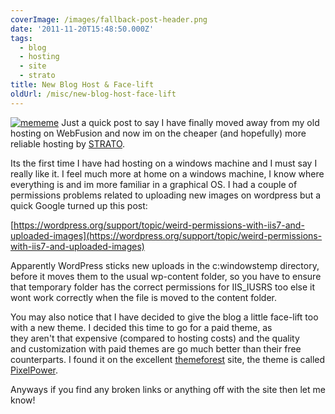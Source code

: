 ```yaml
---
coverImage: /images/fallback-post-header.png
date: '2011-11-20T15:48:50.000Z'
tags:
  - blog
  - hosting
  - site
  - strato
title: New Blog Host & Face-lift
oldUrl: /misc/new-blog-host-face-lift
---
```


[![](/wp-content/uploads/2011/11/mememe.jpg "mememe")](/wp-content/uploads/2011/11/mememe.jpg)
Just a quick post to say I have finally moved away from my old hosting on WebFusion and now im on the cheaper (and hopefully) more reliable hosting by [STRATO](https://www.strato-hosting.co.uk/).

<!-- more -->

Its the first time I have had hosting on a windows machine and I must say I really like it. I feel much more at home on a windows machine, I know where everything is and im more familiar in a graphical OS. I had a couple of permissions problems related to uploading new images on wordpress but a quick Google turned up this post:

[https://wordpress.org/support/topic/weird-permissions-with-iis7-and-uploaded-images](https://wordpress.org/support/topic/weird-permissions-with-iis7-and-uploaded-images)

Apparently WordPress sticks new uploads in the c:windowstemp directory, before it moves them to the usual wp-content folder, so you have to ensure that temporary folder has the correct permissions for IIS_IUSRS too else it wont work correctly when the file is moved to the content folder.

You may also notice that I have decided to give the blog a little face-lift too with a new theme. I decided this time to go for a paid theme, as they aren't that expensive (compared to hosting costs) and the quality and customization with paid themes are go much better than their free counterparts. I found it on the excellent [themeforest](https://themeforest.net/) site, the theme is called [PixelPower](https://themeforest.net/item/pixelpower-responsive-html5css3-wordpress-theme/705136).

Anyways if you find any broken links or anything off with the site then let me know!
